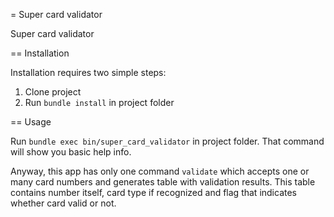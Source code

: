 = Super card validator

Super card validator

== Installation

Installation requires two simple steps:

1. Clone project
2. Run `bundle install` in project folder

== Usage

Run `bundle exec bin/super_card_validator` in project folder. That command will show you basic help info.

Anyway, this app has only one command `validate` which accepts one or many card numbers and generates table with validation results. This table contains number itself, card type if recognized and flag that indicates whether card valid or not.


